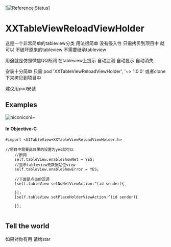 [![Reference Status](https://www.versioneye.com/objective-c/reachability/reference_badge.svg?style=flat)]
# XXTableViewReloadViewHolder

这是一个非常简单的tableview分类  用法很简单 没有侵入性 只需拷贝到项目中 就可以 不破坏原来的tableview 不需要继承tableview

用途就是仿照微信QQ断网 在tableview上提示 自动监测  自动显示 自动消失

安装十分简单 只需 pod 'XXTableViewReloadViewHolder', '~> 1.0.0' 
或者clone下来拷贝到项目中

建议用pod安装

## Examples
![niconiconi~](https://github.com/xuxueing/XXTableViewReloadViewHolder/blob/master/demo.gif
)

#### In Objective-C

```objc
#import <UITableView+XXTableViewReloadViewHolder.h>

//项目中需要此效果的设置为yes就可以
    //断网
    self.tableView.enableShowNet = YES;
    //显示tableview无数据站位view
    self.tableView.enableShowError = YES;

    //下面是点击的回调
    [self.tableView setNoNetViewAction:^(id sender){
        
    }];
    [self.tableView setPlaceHolderViewAction:^(id sender){
        
    }];
    

```



## Tell the world

如果对你有用 请给star
